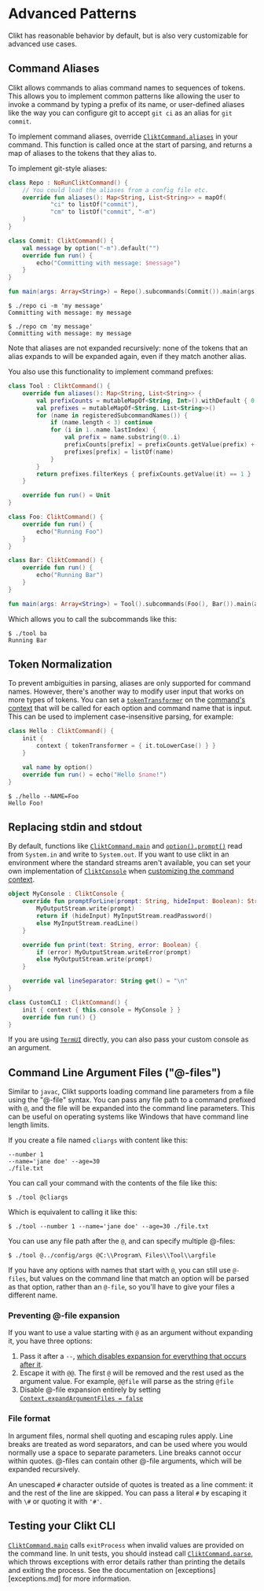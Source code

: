 # Advanced Patterns

Clikt has reasonable behavior by default, but is also very customizable
for advanced use cases.

## Command Aliases

Clikt allows commands to alias command names to sequences of tokens.
This allows you to implement common patterns like allowing the user to
invoke a command by typing a prefix of its name, or user-defined aliases
like the way you can configure git to accept `git ci` as an alias for
`git commit`.

To implement command aliases, override [`CliktCommand.aliases`][aliases] in your command.
This function is called once at the start of parsing,
and returns a map of aliases to the tokens that they alias to.

To implement git-style aliases:

```kotlin tab="Example"
class Repo : NoRunCliktCommand() {
    // You could load the aliases from a config file etc.
    override fun aliases(): Map<String, List<String>> = mapOf(
            "ci" to listOf("commit"),
            "cm" to listOf("commit", "-m")
    )
}

class Commit: CliktCommand() {
    val message by option("-m").default("")
    override fun run() {
        echo("Committing with message: $message")
    }
}

fun main(args: Array<String>) = Repo().subcommands(Commit()).main(args)
```

```text tab="Usage 1"
$ ./repo ci -m 'my message'
Committing with message: my message
```

```text tab="Usage 2"
$ ./repo cm 'my message'
Committing with message: my message
```

Note that aliases are not expanded recursively: none of the tokens that
an alias expands to will be expanded again, even if they match another
alias.

You also use this functionality to implement command prefixes:

```kotlin
class Tool : CliktCommand() {
    override fun aliases(): Map<String, List<String>> {
        val prefixCounts = mutableMapOf<String, Int>().withDefault { 0 }
        val prefixes = mutableMapOf<String, List<String>>()
        for (name in registeredSubcommandNames()) {
            if (name.length < 3) continue
            for (i in 1..name.lastIndex) {
                val prefix = name.substring(0..i)
                prefixCounts[prefix] = prefixCounts.getValue(prefix) + 1
                prefixes[prefix] = listOf(name)
            }
        }
        return prefixes.filterKeys { prefixCounts.getValue(it) == 1 }
    }

    override fun run() = Unit
}

class Foo: CliktCommand() {
    override fun run() {
        echo("Running Foo")
    }
}

class Bar: CliktCommand() {
    override fun run() {
        echo("Running Bar")
    }
}

fun main(args: Array<String>) = Tool().subcommands(Foo(), Bar()).main(args)
```

Which allows you to call the subcommands like this:

```
$ ./tool ba
Running Bar
```

## Token Normalization

To prevent ambiguities in parsing, aliases are only supported for
command names. However, there's another way to modify user input that
works on more types of tokens. You can set a [`tokenTransformer`][tokenTransformer] on the
[command's context][customizing-context] that will be
called for each option and command name that is input. This can be used
to implement case-insensitive parsing, for example:

```kotlin tab="Example"
class Hello : CliktCommand() {
    init {
        context { tokenTransformer = { it.toLowerCase() } }
    }

    val name by option()
    override fun run() = echo("Hello $name!")
}
```

```text tab="Usage"
$ ./hello --NAME=Foo
Hello Foo!
```

## Replacing stdin and stdout

By default, functions like [`CliktCommand.main`][main] and [`option().prompt()`][prompt]
read from `System.in` and write to `System.out`. If you want to use
clikt in an environment where the standard streams aren't available, you
can set your own implementation of [`CliktConsole`][CliktConsole]
when [customizing the command context][customizing-context].

```kotlin
object MyConsole : CliktConsole {
    override fun promptForLine(prompt: String, hideInput: Boolean): String? {
        MyOutputStream.write(prompt)
        return if (hideInput) MyInputStream.readPassword()
        else MyInputStream.readLine()
    }

    override fun print(text: String, error: Boolean) {
        if (error) MyOutputStream.writeError(prompt)
        else MyOutputStream.write(prompt)
    }

    override val lineSeparator: String get() = "\n"
}

class CustomCLI : CliktCommand() {
    init { context { this.console = MyConsole } }
    override fun run() {}
}
```

If you are using [`TermUI`][TermUI] directly,
you can also pass your custom console as an argument.

## Command Line Argument Files ("@-files")

Similar to `javac`, Clikt supports loading command line parameters from a file using the "@-file"
syntax. You can pass any file path to a command prefixed with `@`, and the file will be expanded
into the command line parameters. This can be useful on operating systems like Windows that have
command line length limits.

If you create a file named `cliargs` with content like this:

```
--number 1
--name='jane doe' --age=30
./file.txt
```

You can call your command with the contents of the file like this:

```
$ ./tool @cliargs
```

Which is equivalent to calling it like this:

```
$ ./tool --number 1 --name='jane doe' --age=30 ./file.txt
```

You can use any file path after the `@`, and can specify multiple @-files:

```
$ ./tool @../config/args @C:\\Program\ Files\\Tool\\argfile
```

If you have any options with names that start with `@`, you can still use `@-files`, but values on
the command line that match an option will be parsed as that option, rather than an `@-file`, so
you'll have to give your files a different name.

### Preventing @-file expansion

If you want to use a value starting with `@` as an argument without expanding it, you have three options:

1. Pass it after a `--`, [which disables expansion for everything that occurs after it][dash-dash].
2. Escape it with `@@`. The first `@` will be removed and the rest used as the argument value. For example, `@@file` will parse as the string `@file`
3. Disable @-file expansion entirely by setting [`Context.expandArgumentFiles = false`][expandArgumentFiles]

### File format

In argument files, normal shell quoting and escaping rules apply. Line breaks are treated as word
separators, and can be used where you would normally use a space to separate parameters. Line breaks
cannot occur within quotes. @-files can contain other @-file arguments, which will be expanded
recursively.

An unescaped `#` character outside of quotes is treated as a line comment: it and the rest of the
line are skipped. You can pass a literal `#` by escaping it with `\#` or quoting it with `'#'`.

## Testing your Clikt CLI

[`CliktCommand.main`][main] calls `exitProcess` when invalid values are provided on the command
line. In unit tests, you should instead call [`CliktCommand.parse`][parse], which throws exceptions
with error details rather than printing the details and exiting the process. See the documentation
on [exceptions][exceptions.md] for more information.

[aliases]:             api/clikt/com.github.ajalt.clikt.core/-clikt-command/aliases.md
[tokenTransformer]:    api/clikt/com.github.ajalt.clikt.core/-context/token-transformer.md
[customizing-context]: commands.md#customizing-contexts
[main]:                api/clikt/com.github.ajalt.clikt.core/-clikt-command/main.md
[parse]:               api/clikt/com.github.ajalt.clikt.core/-clikt-command/parse.md
[prompt]:              api/clikt/com.github.ajalt.clikt.parameters.options/prompt.md
[CliktConsole]:        api/clikt/com.github.ajalt.clikt.output/-clikt-console/index.md
[TermUI]:              api/clikt/com.github.ajalt.clikt.output/-term-ui/index.md
[dash-dash]:           arguments.md#option-like-arguments-using-
[expandArgumentFiles]: api/clikt/com.github.ajalt.clikt.core/-context/expand-argument-files.md
